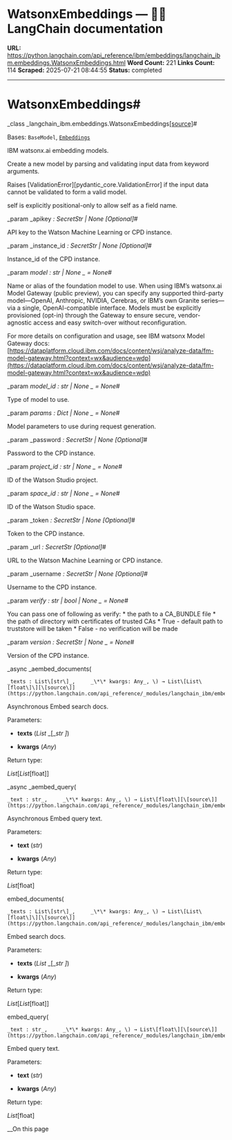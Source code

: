 # WatsonxEmbeddings — 🦜🔗 LangChain  documentation

**URL:** https://python.langchain.com/api_reference/ibm/embeddings/langchain_ibm.embeddings.WatsonxEmbeddings.html
**Word Count:** 221
**Links Count:** 114
**Scraped:** 2025-07-21 08:44:55
**Status:** completed

---

# WatsonxEmbeddings\#

_class _langchain\_ibm.embeddings.WatsonxEmbeddings[\[source\]](https://python.langchain.com/api_reference/_modules/langchain_ibm/embeddings.html#WatsonxEmbeddings)\#     

Bases: `BaseModel`, [`Embeddings`](https://python.langchain.com/api_reference/core/embeddings/langchain_core.embeddings.embeddings.Embeddings.html#langchain_core.embeddings.embeddings.Embeddings "langchain_core.embeddings.embeddings.Embeddings")

IBM watsonx.ai embedding models.

Create a new model by parsing and validating input data from keyword arguments.

Raises \[ValidationError\]\[pydantic\_core.ValidationError\] if the input data cannot be validated to form a valid model.

self is explicitly positional-only to allow self as a field name.

_param _apikey _: SecretStr | None_ _\[Optional\]_\#     

API key to the Watson Machine Learning or CPD instance.

_param _instance\_id _: SecretStr | None_ _\[Optional\]_\#     

Instance\_id of the CPD instance.

_param _model _: str | None_ _ = None_\#     

Name or alias of the foundation model to use. When using IBM’s watsonx.ai Model Gateway \(public preview\), you can specify any supported third-party model—OpenAI, Anthropic, NVIDIA, Cerebras, or IBM’s own Granite series—via a single, OpenAI-compatible interface. Models must be explicitly provisioned \(opt-in\) through the Gateway to ensure secure, vendor-agnostic access and easy switch-over without reconfiguration.

For more details on configuration and usage, see IBM watsonx Model Gateway docs: [https://dataplatform.cloud.ibm.com/docs/content/wsj/analyze-data/fm-model-gateway.html?context=wx&audience=wdp](https://dataplatform.cloud.ibm.com/docs/content/wsj/analyze-data/fm-model-gateway.html?context=wx&audience=wdp)

_param _model\_id _: str | None_ _ = None_\#     

Type of model to use.

_param _params _: Dict | None_ _ = None_\#     

Model parameters to use during request generation.

_param _password _: SecretStr | None_ _\[Optional\]_\#     

Password to the CPD instance.

_param _project\_id _: str | None_ _ = None_\#     

ID of the Watson Studio project.

_param _space\_id _: str | None_ _ = None_\#     

ID of the Watson Studio space.

_param _token _: SecretStr | None_ _\[Optional\]_\#     

Token to the CPD instance.

_param _url _: SecretStr_ _\[Optional\]_\#     

URL to the Watson Machine Learning or CPD instance.

_param _username _: SecretStr | None_ _\[Optional\]_\#     

Username to the CPD instance.

_param _verify _: str | bool | None_ _ = None_\#     

You can pass one of following as verify: \* the path to a CA\_BUNDLE file \* the path of directory with certificates of trusted CAs \* True - default path to truststore will be taken \* False - no verification will be made

_param _version _: SecretStr | None_ _ = None_\#     

Version of the CPD instance.

_async _aembed\_documents\(

    _texts : List\[str\]_,     _\*\* kwargs: Any_, \) → List\[List\[float\]\][\[source\]](https://python.langchain.com/api_reference/_modules/langchain_ibm/embeddings.html#WatsonxEmbeddings.aembed_documents)\#     

Asynchronous Embed search docs.

Parameters:     

  * **texts** \(_List_ _\[__str_ _\]_\)

  * **kwargs** \(_Any_\)

Return type:     

_List_\[_List_\[float\]\]

_async _aembed\_query\(

    _text : str_,     _\*\* kwargs: Any_, \) → List\[float\][\[source\]](https://python.langchain.com/api_reference/_modules/langchain_ibm/embeddings.html#WatsonxEmbeddings.aembed_query)\#     

Asynchronous Embed query text.

Parameters:     

  * **text** \(_str_\)

  * **kwargs** \(_Any_\)

Return type:     

_List_\[float\]

embed\_documents\(

    _texts : List\[str\]_,     _\*\* kwargs: Any_, \) → List\[List\[float\]\][\[source\]](https://python.langchain.com/api_reference/_modules/langchain_ibm/embeddings.html#WatsonxEmbeddings.embed_documents)\#     

Embed search docs.

Parameters:     

  * **texts** \(_List_ _\[__str_ _\]_\)

  * **kwargs** \(_Any_\)

Return type:     

_List_\[_List_\[float\]\]

embed\_query\(

    _text : str_,     _\*\* kwargs: Any_, \) → List\[float\][\[source\]](https://python.langchain.com/api_reference/_modules/langchain_ibm/embeddings.html#WatsonxEmbeddings.embed_query)\#     

Embed query text.

Parameters:     

  * **text** \(_str_\)

  * **kwargs** \(_Any_\)

Return type:     

_List_\[float\]

__On this page